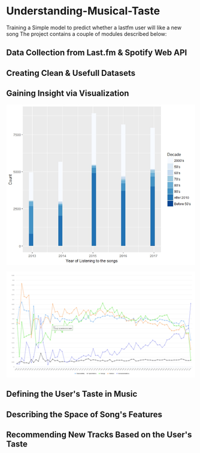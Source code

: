 # Understanding-Musical-Taste
Training a Simple model to predict whether a lastfm user will like a new song
The project contains a couple of modules described below:

## Data Collection from Last.fm & Spotify Web API

## Creating Clean & Usefull Datasets

## Gaining Insight via Visualization

![Alt text](/Rplot.jpeg?raw=true "My Interest in the sounds of different decades")

![Alt text](/Rplot01.png?raw=true "Changes in song features over the years")

## Defining the User's Taste in Music

## Describing the Space of Song's Features

## Recommending New Tracks Based on the User's Taste
